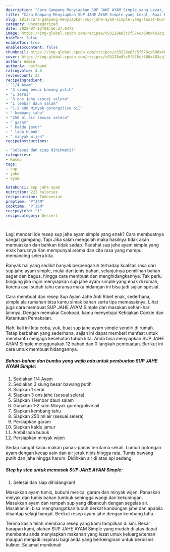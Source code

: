 ```yaml
---
description: "Cara Gampang Menyiapkan SUP JAHE AYAM Simple yang Lezat, Buat Buka Puasa Bisa Manjain Lidah"
title: "Cara Gampang Menyiapkan SUP JAHE AYAM Simple yang Lezat, Buat Buka Puasa Bisa Manjain Lidah"
slug: 1811-cara-gampang-menyiapkan-sup-jahe-ayam-simple-yang-lezat-buat-buka-puasa-bisa-manjain-lidah
category: Uncategorized
date: 2022-07-12T08:56:27.647Z
image: https://img-global.cpcdn.com/recipes/c93228e83c5f576c/680x482cq70/sup-jahe-ayam-simple-foto-resep-utama.jpg
hideToc: false
enableToc: true
enableTocContent: false
thumbnail: https://img-global.cpcdn.com/recipes/c93228e83c5f576c/680x482cq70/sup-jahe-ayam-simple-foto-resep-utama.jpg
cover: https://img-global.cpcdn.com/recipes/c93228e83c5f576c/680x482cq70/sup-jahe-ayam-simple-foto-resep-utama.jpg
author: Admin
authorAv: notfound
ratingvalue: 4.8
reviewcount: 23
recipeingredient:
- "1/4 Ayam"
- "3 siung besar bawang putih"
- "1 serai"
- "3 ons jahe sesuai selera"
- "1 lembar daun salam"
- "1-2 sdm Minyak gorengolive oil"
- " kembang tahu"
- "250 ml air sesuai selera"
- " garam"
- " kaldu jamur"
- " lada bubuk"
- " minyak wijen"
recipeinstructions:

- "Selesai dan siap dinikmati!"
categories:
- Resep
tags:
- sup
- jahe
- ayam

katakunci: sup jahe ayam 
nutrition: 222 calories
recipecuisine: Indonesian
preptime: "PT34M"
cooktime: "PT36M"
recipeyield: "1"
recipecategory: Dessert

---
```



Lagi mencari ide resep sup jahe ayam simple yang enak? Cara membuatnya sangat gampang. Tapi Jika salah mengolah maka hasilnya tidak akan memuaskan dan bahkan tidak sedap. Padahal sup jahe ayam simple yang enak harusnya Kan mempunyai aroma dan cita rasa yang mampu memancing selera kita.


Banyak hal yang sedikit banyak berpengaruh terhadap kualitas rasa dari sup jahe ayam simple, mulai dari jenis bahan, selanjutnya pemilihan bahan segar dan bagus, hingga cara membuat dan menghidangkannya. Tak perlu bingung jika ingin menyiapkan sup jahe ayam simple yang enak di rumah, karena asal sudah tahu caranya maka hidangan ini bisa jadi sajian spesial.

Cara membuat dan resep Sup Ayam Jahe Anti Ribet enak, sederhana, simple ala rumahan bisa kamu simak bahan serta tips memasaknya. Lihat juga cara membuat SUP JAHE AYAM Simple dan masakan sehari-hari lainnya. Dengan memakai Cookpad, kamu menyetujui Kebijakan Cookie dan Ketentuan Pemakaian.


Nah, kali ini kita coba, yuk, buat sup jahe ayam simple sendiri di rumah. Tetap berbahan yang sederhana, sajian ini dapat memberi manfaat untuk membantu menjaga kesehatan tubuh kita. Anda bisa menyiapkan SUP JAHE AYAM Simple menggunakan 12 bahan dan 0 langkah pembuatan. Berikut ini cara untuk membuat hidangannya.

<!--inarticleads1-->

##### Bahan-bahan dan bumbu yang wajib ada untuk pembuatan SUP JAHE AYAM Simple:

1. Sediakan 1/4 Ayam
1. Sediakan 3 siung besar bawang putih
1. Siapkan 1 serai
1. Siapkan 3 ons jahe (sesuai selera)
1. Siapkan 1 lembar daun salam
1. Gunakan 1-2 sdm Minyak goreng/olive oil
1. Siapkan  kembang tahu
1. Siapkan 250 ml air (sesuai selera)
1. Persiapkan  garam
1. Siapkan  kaldu jamur
1. Ambil  lada bubuk
1. Persiapkan  minyak wijen


Sedap sangat kalau makan panas-panas terutama sekali. Lumuri potongan ayam dengan kecap asin dan air jeruk nipis hingga rata. Tumis bawang putih dan jahe hingga harum. Didihkan air di atas api sedang. 

<!--inarticleads2-->

##### Step by step untuk memasak SUP JAHE AYAM Simple:


1. Selesai dan siap dihidangkan!

Masukkan ayam tumis, bubuhi merica, garam dan minyak wijen. Panaskan minyak dan tumis bahan tumbuk sehingga wangi dan kekuningan. Masukkan ayam dan rempah sup yang dibancuh dengan segelas air. Masakan ini bisa menghangatkan tubuh berkat kandungan jahe dan apabila disantap selagi hangat. Berikut resep ayam jahe dengan kembang tahu. 

Terima kasih telah membaca resep yang kami tampilkan di sini. Besar harapan kami, olahan SUP JAHE AYAM Simple yang mudah di atas dapat membantu anda menyiapkan makanan yang lezat untuk keluarga/teman maupun menjadi inspirasi bagi anda yang berkeinginan untuk berbisnis kuliner. Selamat menikmati
